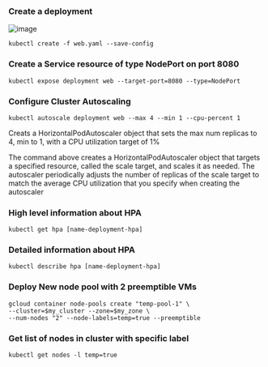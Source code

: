 ### Create a deployment

![image](https://user-images.githubusercontent.com/40435982/143502253-c2d60da7-7cc9-42b8-9d31-35928949d0b0.png)

```
kubectl create -f web.yaml --save-config
```

### Create a Service resource of type NodePort on port 8080
```
kubectl expose deployment web --target-port=8080 --type=NodePort
```

### Configure Cluster Autoscaling
```
kubectl autoscale deployment web --max 4 --min 1 --cpu-percent 1
```
Creats a HorizontalPodAutoscaler object that sets the max num replicas to 4, min to 1, with a CPU utilization target of 1%

The command above creates a HorizontalPodAutoscaler object that targets a specified resource, called the scale target, and scales it as needed. 
The autoscaler periodically adjusts the number of replicas of the scale target to match the average CPU utilization that you specify when creating the autoscaler

### High level information about HPA
```
kubectl get hpa [name-deployment-hpa]
```

### Detailed information about HPA
```
kubectl describe hpa [name-deployment-hpa]
```

### Deploy New node pool with 2 preemptible VMs
```
gcloud container node-pools create "temp-pool-1" \
--cluster=$my_cluster --zone=$my_zone \
--num-nodes "2" --node-labels=temp=true --preemptible
```
### Get list of nodes in cluster with specific label
```
kubectl get nodes -l temp=true
```
